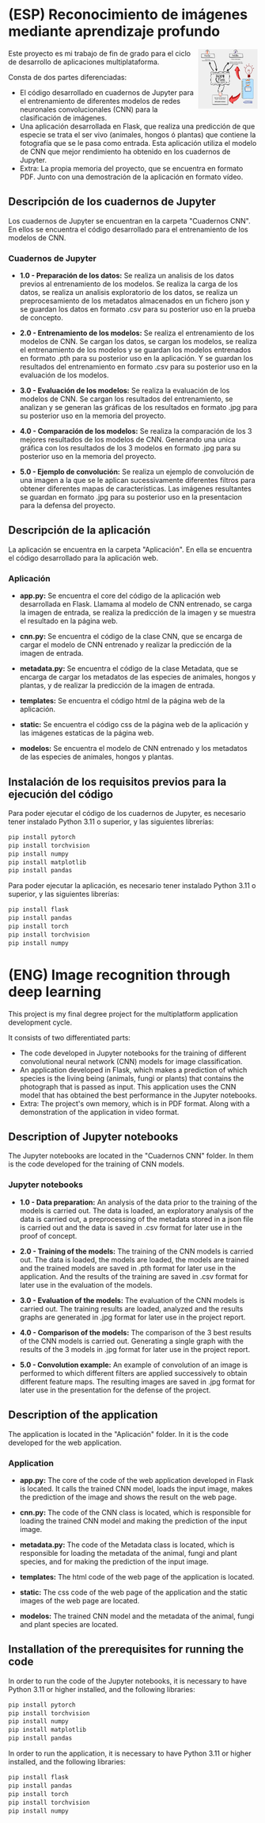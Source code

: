 # (ESP) Reconocimiento de imágenes mediante aprendizaje profundo 

<img align="right" width="120" height="120" src="https://github.com/mvilasanchezf/TFG-Reconocimiento_de_imagenes_mediante_CNN/blob/master/assets/Arquitectura%20TFG%20small.png">

Este proyecto es mi trabajo de fin de grado para el ciclo de desarrollo de aplicaciones multiplataforma.
 
 Consta de dos partes diferenciadas:
 * El código desarrollado en cuadernos de Jupyter para el entrenamiento de diferentes modelos de redes neuronales convolucionales (CNN) para la clasificación de imágenes.
 * Una aplicación desarrollada en Flask, que realiza una predicción de que especie se trata el ser vivo (animales, hongos ó plantas) que contiene la fotografía que se le pasa como entrada. Esta aplicación utiliza el modelo de CNN que mejor rendimiento ha obtenido en los cuadernos de Jupyter. 
 * Extra: La propia memoria del proyecto, que se encuentra en formato PDF. Junto con una demostración de la aplicación en formato vídeo. 

## Descripción de los cuadernos de Jupyter

Los cuadernos de Jupyter se encuentran en la carpeta "Cuadernos CNN". En ellos se encuentra el código desarrollado para el entrenamiento de los modelos de CNN.

### Cuadernos de Jupyter

* **1.0 - Preparación de los datos:** Se realiza un analisis de los datos previos al entrenamiento de los modelos. Se realiza la carga de los datos, se realiza un analisis exploratorio de los datos, se realiza un preprocesamiento de los metadatos almacenados en un fichero json y se guardan los datos en formato .csv para su posterior uso en la prueba de concepto.

* **2.0 - Entrenamiento de los modelos:** Se realiza el entrenamiento de los modelos de CNN. Se cargan los datos, se cargan los modelos, se realiza el entrenamiento de los modelos y se guardan los modelos entrenados en formato .pth para su posterior uso en la aplicación. Y se guardan los resultados del entrenamiento en formato .csv para su posterior uso en la evaluación de los modelos.

* **3.0 - Evaluación de los modelos:** Se realiza la evaluación de los modelos de CNN. Se cargan los resultados del entrenamiento, se analizan y se generan las gráficas de los resultados en formato .jpg para su posterior uso en la memoria del proyecto.

* **4.0 - Comparación de los modelos:** Se realiza la comparación de los 3 mejores resultados de los modelos de CNN. Generando una unica gráfica con los resultados de los 3 modelos en formato .jpg para su posterior uso en la memoria del proyecto.

* **5.0 - Ejemplo de convolución:** Se realiza un ejemplo de convolución de una imagen a la que se le aplican sucessivamente diferentes filtros para obtener diferentes mapas de características. Las imágenes resultantes se guardan en formato .jpg para su posterior uso en la presentacion para la defensa del proyecto. 


## Descripción de la aplicación

La aplicación se encuentra en la carpeta "Aplicación". En ella se encuentra el código desarrollado para la aplicación web.

### Aplicación

* **app.py:** Se encuentra el core del código de la aplicación web desarrollada en Flask. Llamama al modelo de CNN entrenado, se carga la imagen de entrada, se realiza la predicción de la imagen y se muestra el resultado en la página web.

* **cnn.py:** Se encuentra el código de la clase CNN, que se encarga de cargar el modelo de CNN entrenado y realizar la predicción de la imagen de entrada.

* **metadata.py:** Se encuentra el código de la clase Metadata, que se encarga de cargar los metadatos de las especies de animales, hongos y plantas, y de realizar la predicción de la imagen de entrada.

* **templates:** Se encuentra el código html de la página web de la aplicación.

* **static:** Se encuentra el código css de la página web de la aplicación y las imágenes estaticas de la página web.

* **modelos:** Se encuentra el modelo de CNN entrenado y los metadatos de las especies de animales, hongos y plantas.



## Instalación de los requisitos previos para la ejecución del código

Para poder ejecutar el código de los cuadernos de Jupyter, es necesario tener instalado Python 3.11 o superior, y las siguientes librerías:

```sh
pip install pytorch
pip install torchvision
pip install numpy
pip install matplotlib
pip install pandas


```

Para poder ejecutar la aplicación, es necesario tener instalado Python 3.11 o superior, y las siguientes librerías:

```sh
pip install flask
pip install pandas
pip install torch
pip install torchvision
pip install numpy

```

# (ENG) Image recognition through deep learning

This project is my final degree project for the multiplatform application development cycle.

It consists of two differentiated parts:
* The code developed in Jupyter notebooks for the training of different convolutional neural network (CNN) models for image classification.
* An application developed in Flask, which makes a prediction of which species is the living being (animals, fungi or plants) that contains the photograph that is passed as input. This application uses the CNN model that has obtained the best performance in the Jupyter notebooks.
* Extra: The project's own memory, which is in PDF format. Along with a demonstration of the application in video format.

## Description of Jupyter notebooks

The Jupyter notebooks are located in the "Cuadernos CNN" folder. In them is the code developed for the training of CNN models.

### Jupyter notebooks

* **1.0 - Data preparation:** An analysis of the data prior to the training of the models is carried out. The data is loaded, an exploratory analysis of the data is carried out, a preprocessing of the metadata stored in a json file is carried out and the data is saved in .csv format for later use in the proof of concept.

* **2.0 - Training of the models:** The training of the CNN models is carried out. The data is loaded, the models are loaded, the models are trained and the trained models are saved in .pth format for later use in the application. And the results of the training are saved in .csv format for later use in the evaluation of the models.

* **3.0 - Evaluation of the models:** The evaluation of the CNN models is carried out. The training results are loaded, analyzed and the results graphs are generated in .jpg format for later use in the project report.

* **4.0 - Comparison of the models:** The comparison of the 3 best results of the CNN models is carried out. Generating a single graph with the results of the 3 models in .jpg format for later use in the project report.

* **5.0 - Convolution example:** An example of convolution of an image is performed to which different filters are applied successively to obtain different feature maps. The resulting images are saved in .jpg format for later use in the presentation for the defense of the project.


## Description of the application

The application is located in the "Aplicación" folder. In it is the code developed for the web application.

### Application

* **app.py:** The core of the code of the web application developed in Flask is located. It calls the trained CNN model, loads the input image, makes the prediction of the image and shows the result on the web page.

* **cnn.py:** The code of the CNN class is located, which is responsible for loading the trained CNN model and making the prediction of the input image.

* **metadata.py:** The code of the Metadata class is located, which is responsible for loading the metadata of the animal, fungi and plant species, and for making the prediction of the input image.

* **templates:** The html code of the web page of the application is located.

* **static:** The css code of the web page of the application and the static images of the web page are located.

* **modelos:** The trained CNN model and the metadata of the animal, fungi and plant species are located.



## Installation of the prerequisites for running the code

In order to run the code of the Jupyter notebooks, it is necessary to have Python 3.11 or higher installed, and the following libraries:

```sh
pip install pytorch
pip install torchvision
pip install numpy
pip install matplotlib
pip install pandas


```

In order to run the application, it is necessary to have Python 3.11 or higher installed, and the following libraries:

```sh
pip install flask
pip install pandas
pip install torch
pip install torchvision
pip install numpy

```
